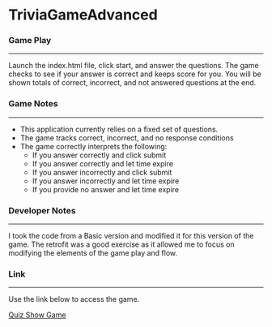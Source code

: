 # TriviaGameAdvanced

### Game Play
---
Launch the index.html file, click start, and answer the questions.  The game checks to see if your answer is correct and keeps score for you.  You will be shown totals of correct, incorrect, and not answered questions at the end. 

### Game Notes
---
- This application currently relies on a fixed set of questions.    
- The game tracks correct, incorrect, and no response conditions
- The game correctly interprets the following:
  -  If you answer correctly and click submit
  -  If you answer correctly and let time expire
  -  If you answer incorrectly and click submit
  -  If you answer incorrectly and let time expire
  -  If you provide no answer and let time expire

### Developer Notes
---
I took the code from a Basic version and modified it for this version of the game.  The retrofit was a good exercise as it allowed me to focus on modifying the elements of the game play and flow.


### Link
---
Use the link below to access the game.

[Quiz Show Game](https://steven-m-carpenter.github.io/TriviaGameAdvanced/) 

